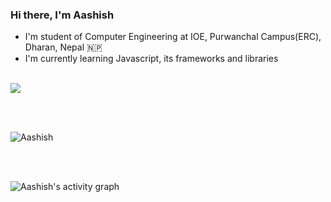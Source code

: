 ### Hi there, I'm Aashish


- I'm student of Computer Engineering at IOE, Purwanchal Campus(ERC), Dharan, Nepal 🇳🇵
- I'm currently learning Javascript, its frameworks and libraries

<br />


 <img align="center" src="https://github-readme-stats.vercel.app/api/top-langs/?username=aashish-cd&layout=compact&theme=dark" />

<br/><br/>
<p><img align="center" src="https://github-readme-streak-stats.herokuapp.com/?user=aashish-cd&theme=dark" alt="Aashish" /></p>
<br/><br/>

<p><img align="center" src="https://activity-graph.herokuapp.com/graph?username=aashish-cd&theme=xcode" alt="Aashish's activity graph" /></p>
<br>



